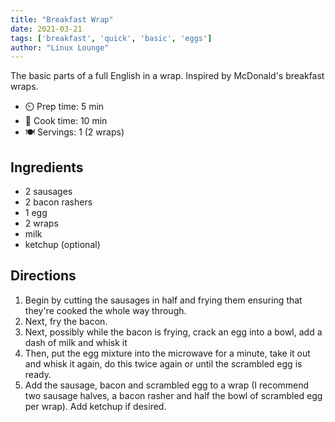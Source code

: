 ```yaml
---
title: "Breakfast Wrap"
date: 2021-03-21
tags: ['breakfast', 'quick', 'basic', 'eggs']
author: "Linux Lounge"
---
```


The basic parts of a full English in a wrap. Inspired by McDonald's breakfast wraps.

- ⏲️ Prep time: 5 min
- 🍳 Cook time: 10 min
- 🍽️ Servings: 1 (2 wraps)

## Ingredients

- 2 sausages
- 2 bacon rashers
- 1 egg
- 2 wraps
- milk
- ketchup (optional)

## Directions

1. Begin by cutting the sausages in half and frying them ensuring that they're cooked the whole way through.
2. Next, fry the bacon.
3. Next, possibly while the bacon is frying, crack an egg into a bowl, add a dash of milk and whisk it
4. Then, put the egg mixture into the microwave for a minute, take it out and whisk it again, do this twice again or until the scrambled egg is ready.
5. Add the sausage, bacon and scrambled egg to a wrap (I recommend two sausage halves, a bacon rasher and half the bowl of scrambled egg per wrap). Add ketchup if desired.
